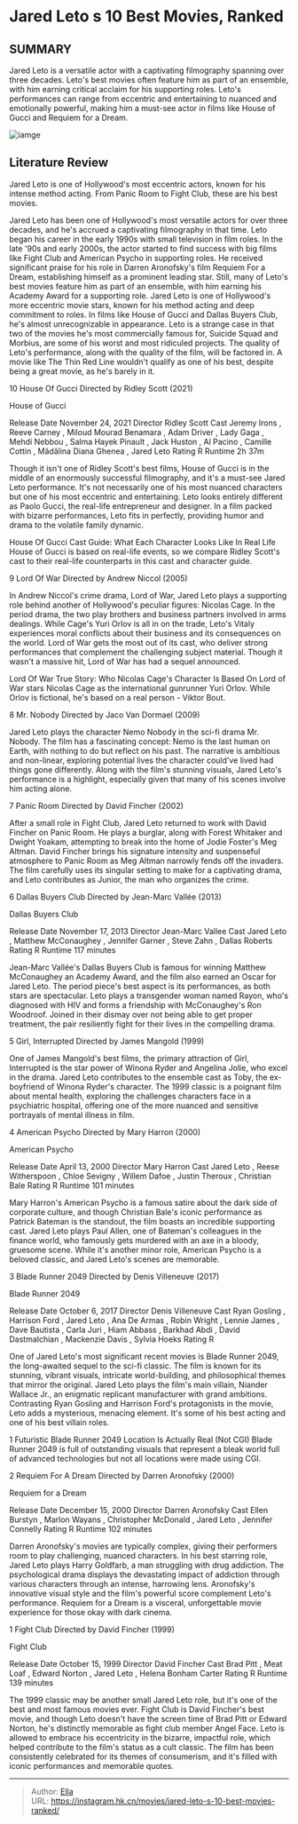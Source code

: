 # Jared Leto s 10 Best Movies, Ranked


## SUMMARY 


 Jared Leto is a versatile actor with a captivating filmography spanning over three decades. 
 Leto&#39;s best movies often feature him as part of an ensemble, with him earning critical acclaim for his supporting roles. 
 Leto&#39;s performances can range from eccentric and entertaining to nuanced and emotionally powerful, making him a must-see actor in films like House of Gucci and Requiem for a Dream. 

![iamge](https://static1.srcdn.com/wordpress/wp-content/uploads/2023/12/jared-leto-movies-ranked.jpg)

## Literature Review

Jared Leto is one of Hollywood&#39;s most eccentric actors, known for his intense method acting. From Panic Room to Fight Club, these are his best movies.




Jared Leto has been one of Hollywood&#39;s most versatile actors for over three decades, and he&#39;s accrued a captivating filmography in that time. Leto began his career in the early 1990s with small television in film roles. In the late &#39;90s and early 2000s, the actor started to find success with big films like Fight Club and American Psycho in supporting roles. He received significant praise for his role in Darren Aronofsky&#39;s film Requiem For a Dream, establishing himself as a prominent leading star. Still, many of Leto&#39;s best movies feature him as part of an ensemble, with him earning his Academy Award for a supporting role.
Jared Leto is one of Hollywood&#39;s more eccentric movie stars, known for his method acting and deep commitment to roles. In films like House of Gucci and Dallas Buyers Club, he&#39;s almost unrecognizable in appearance. Leto is a strange case in that two of the movies he&#39;s most commercially famous for, Suicide Squad and Morbius, are some of his worst and most ridiculed projects. The quality of Leto&#39;s performance, along with the quality of the film, will be factored in. A movie like The Thin Red Line wouldn&#39;t qualify as one of his best, despite being a great movie, as he&#39;s barely in it.









 








 10  House Of Gucci 
Directed by Ridley Scott (2021)
        

  House of Gucci  


  Release Date    November 24, 2021     Director    Ridley Scott     Cast    Jeremy Irons , Reeve Carney , Miloud Mourad Benamara , Adam Driver , Lady Gaga , Mehdi Nebbou , Salma Hayek Pinault , Jack Huston , Al Pacino , Camille Cottin , Mădălina Diana Ghenea , Jared Leto     Rating    R     Runtime    2h 37m    


Though it isn&#39;t one of Ridley Scott&#39;s best films, House of Gucci is in the middle of an enormously successful filmography, and it&#39;s a must-see Jared Leto performance. It&#39;s not necessarily one of his most nuanced characters but one of his most eccentric and entertaining. Leto looks entirely different as Paolo Gucci, the real-life entrepreneur and designer. In a film packed with bizarre performances, Leto fits in perfectly, providing humor and drama to the volatile family dynamic.
            
 
 House Of Gucci Cast Guide: What Each Character Looks Like In Real Life 
House of Gucci is based on real-life events, so we compare Ridley Scott&#39;s cast to their real-life counterparts in this cast and character guide.








 9  Lord Of War 
Directed by Andrew Niccol (2005)
        

In Andrew Niccol&#39;s crime drama, Lord of War, Jared Leto plays a supporting role behind another of Hollywood&#39;s peculiar figures: Nicolas Cage. In the period drama, the two play brothers and business partners involved in arms dealings. While Cage&#39;s Yuri Orlov is all in on the trade, Leto&#39;s Vitaly experiences moral conflicts about their business and its consequences on the world. Lord of War gets the most out of its cast, who deliver strong performances that complement the challenging subject material. Though it wasn&#39;t a massive hit, Lord of War has had a sequel announced.
            
 
 Lord Of War True Story: Who Nicolas Cage&#39;s Character Is Based On 
Lord of War stars Nicolas Cage as the international gunrunner Yuri Orlov. While Orlov is fictional, he&#39;s based on a real person - Viktor Bout.








 8  Mr. Nobody 
Directed by Jaco Van Dormael (2009)
        

Jared Leto plays the character Nemo Nobody in the sci-fi drama Mr. Nobody. The film has a fascinating concept: Nemo is the last human on Earth, with nothing to do but reflect on his past. The narrative is ambitious and non-linear, exploring potential lives the character could&#39;ve lived had things gone differently. Along with the film&#39;s stunning visuals, Jared Leto&#39;s performance is a highlight, especially given that many of his scenes involve him acting alone.





 7  Panic Room 
Directed by David Fincher (2002)
        

After a small role in Fight Club, Jared Leto returned to work with David Fincher on Panic Room. He plays a burglar, along with Forest Whitaker and Dwight Yoakam, attempting to break into the home of Jodie Foster&#39;s Meg Altman. David Fincher brings his signature intensity and suspenseful atmosphere to Panic Room as Meg Altman narrowly fends off the invaders. The film carefully uses its singular setting to make for a captivating drama, and Leto contributes as Junior, the man who organizes the crime.





 6  Dallas Buyers Club 
Directed by Jean-Marc Vallée (2013)


 







  Dallas Buyers Club  


  Release Date    November 17, 2013     Director    Jean-Marc Vallee     Cast    Jared Leto , Matthew McConaughey , Jennifer Garner , Steve Zahn , Dallas Roberts     Rating    R     Runtime    117 minutes    


Jean-Marc Vallée&#39;s Dallas Buyers Club is famous for winning Matthew McConaughey an Academy Award, and the film also earned an Oscar for Jared Leto. The period piece&#39;s best aspect is its performances, as both stars are spectacular. Leto plays a transgender woman named Rayon, who&#39;s diagnosed with HIV and forms a friendship with McConaughey&#39;s Ron Woodroof. Joined in their dismay over not being able to get proper treatment, the pair resiliently fight for their lives in the compelling drama.





 5  Girl, Interrupted 
Directed by James Mangold (1999)
        

One of James Mangold&#39;s best films, the primary attraction of Girl, Interrupted is the star power of Winona Ryder and Angelina Jolie, who excel in the drama. Jared Leto contributes to the ensemble cast as Toby, the ex-boyfriend of Winona Ryder&#39;s character. The 1999 classic is a poignant film about mental health, exploring the challenges characters face in a psychiatric hospital, offering one of the more nuanced and sensitive portrayals of mental illness in film.





 4  American Psycho 
Directed by Mary Harron (2000)
        

  American Psycho  


  Release Date    April 13, 2000     Director    Mary Harron     Cast    Jared Leto , Reese Witherspoon , Chloe Sevigny , Willem Dafoe , Justin Theroux , Christian Bale     Rating    R     Runtime    101 minutes    


Mary Harron&#39;s American Psycho is a famous satire about the dark side of corporate culture, and though Christian Bale&#39;s iconic performance as Patrick Bateman is the standout, the film boasts an incredible supporting cast. Jared Leto plays Paul Allen, one of Bateman&#39;s colleagues in the finance world, who famously gets murdered with an axe in a bloody, gruesome scene. While it&#39;s another minor role, American Psycho is a beloved classic, and Jared Leto&#39;s scenes are memorable.





 3  Blade Runner 2049 
Directed by Denis Villeneuve (2017)
        

  Blade Runner 2049  


  Release Date    October 6, 2017     Director    Denis Villeneuve     Cast    Ryan Gosling , Harrison Ford , Jared Leto , Ana De Armas , Robin Wright , Lennie James , Dave Bautista , Carla Juri , Hiam Abbass , Barkhad Abdi , David Dastmalchian , Mackenzie Davis , Sylvia Hoeks     Rating    R    


One of Jared Leto&#39;s most significant recent movies is Blade Runner 2049, the long-awaited sequel to the sci-fi classic. The film is known for its stunning, vibrant visuals, intricate world-building, and philosophical themes that mirror the original. Jared Leto plays the film&#39;s main villain, Niander Wallace Jr., an enigmatic replicant manufacturer with grand ambitions. Contrasting Ryan Gosling and Harrison Ford&#39;s protagonists in the movie, Leto adds a mysterious, menacing element. It&#39;s some of his best acting and one of his best villain roles.
            
 
 1 Futuristic Blade Runner 2049 Location Is Actually Real (Not CGI) 
Blade Runner 2049 is full of outstanding visuals that represent a bleak world full of advanced technologies but not all locations were made using CGI.








 2  Requiem For A Dream 
Directed by Darren Aronofsky (2000)


 







  Requiem for a Dream  


  Release Date    December 15, 2000     Director    Darren Aronofsky     Cast    Ellen Burstyn , Marlon Wayans , Christopher McDonald , Jared Leto , Jennifer Connelly     Rating    R     Runtime    102 minutes    


Darren Aronofsky&#39;s movies are typically complex, giving their performers room to play challenging, nuanced characters. In his best starring role, Jared Leto plays Harry Goldfarb, a man struggling with drug addiction. The psychological drama displays the devastating impact of addiction through various characters through an intense, harrowing lens. Aronofsky&#39;s innovative visual style and the film&#39;s powerful score complement Leto&#39;s performance. Requiem for a Dream is a visceral, unforgettable movie experience for those okay with dark cinema.





 1  Fight Club 
Directed by David Fincher (1999)
        

  Fight Club  


  Release Date    October 15, 1999     Director    David Fincher     Cast    Brad Pitt , Meat Loaf , Edward Norton , Jared Leto , Helena Bonham Carter     Rating    R     Runtime    139 minutes    


The 1999 classic may be another small Jared Leto role, but it&#39;s one of the best and most famous movies ever. Fight Club is David Fincher&#39;s best movie, and though Leto doesn&#39;t have the screen time of Brad Pitt or Edward Norton, he&#39;s distinctly memorable as fight club member Angel Face. Leto is allowed to embrace his eccentricity in the bizarre, impactful role, which helped contribute to the film&#39;s status as a cult classic. The film has been consistently celebrated for its themes of consumerism, and it&#39;s filled with iconic performances and memorable quotes. 

---

> Author: [Ella](https://instagram.hk.cn/)  
> URL: https://instagram.hk.cn/movies/jared-leto-s-10-best-movies-ranked/  

